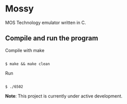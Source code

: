 # Mossy

MOS Technology emulator written in C.



## Compile and run the program

Compile with make

```

$ make && make clean
```
 

Run

```

$ ./6502
```

**Note**: This project is currently under active development.
